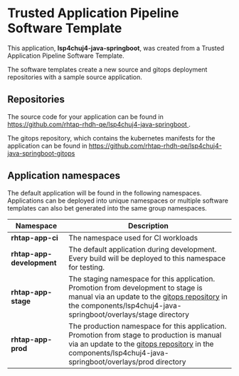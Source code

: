 # Trusted Application Pipeline Software Template

This application, **lsp4chuj4-java-springboot**, was created from a Trusted Application Pipeline Software Template.

The software templates create a new source and gitops deployment repositories with a sample source application. 

## Repositories

The source code for your application can be found in [https://github.com/rhtap-rhdh-qe/lsp4chuj4-java-springboot ](https://github.com/rhtap-rhdh-qe/lsp4chuj4-java-springboot ).
 
The gitops repository, which contains the kubernetes manifests for the application can be found in 
[https://github.com/rhtap-rhdh-qe/lsp4chuj4-java-springboot-gitops ](https://github.com/rhtap-rhdh-qe/lsp4chuj4-java-springboot-gitops ) 

## Application namespaces 

The default application will be found in the following namespaces. Applications can be deployed into unique namespaces or multiple software templates can also bet generated into the same group namespaces.  

|  Namespace   |  Description   |  
| -------- | -------- |
| **rhtap-app-ci** | The namespace used for CI workloads |
| **rhtap-app-development** | The default application during development. Every build will be deployed to this namespace for testing. |
| **rhtap-app-stage** | The staging namespace for this application. Promotion from development to stage is manual via an update to the [gitops repository](https://github.com/rhtap-rhdh-qe/lsp4chuj4-java-springboot-gitops ) in the components/lsp4chuj4-java-springboot/overlays/stage directory |
| **rhtap-app-prod** | The production namespace for this application. Promotion from stage to production is manual via an update to the [gitops repository](https://github.com/rhtap-rhdh-qe/lsp4chuj4-java-springboot-gitops ) in the components/lsp4chuj4-java-springboot/overlays/prod directory |